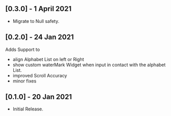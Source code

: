 ## [0.3.0] - 1 April 2021

- Migrate to Null safety.

## [0.2.0] - 24 Jan 2021

Adds Support to

- align Alphabet List on left or Right
- show custom waterMark Widget when input in contact with the alphabet List.
- improved Scroll Accuracy
- minor fixes

## [0.1.0] - 20 Jan 2021

- Initial Release.
